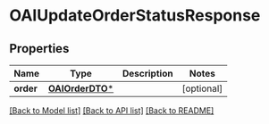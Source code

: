 # OAIUpdateOrderStatusResponse

## Properties
Name | Type | Description | Notes
------------ | ------------- | ------------- | -------------
**order** | [**OAIOrderDTO***](OAIOrderDTO.md) |  | [optional] 

[[Back to Model list]](../README.md#documentation-for-models) [[Back to API list]](../README.md#documentation-for-api-endpoints) [[Back to README]](../README.md)


